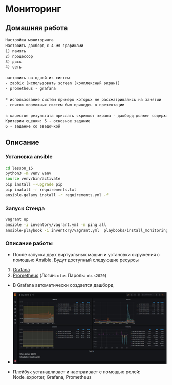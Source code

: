 # Мониторинг

## Домашняя работа

```txt
Настройка мониторинга
Настроить дашборд с 4-мя графиками
1) память
2) процессор
3) диск
4) сеть

настроить на одной из систем
- zabbix (использовать screen (комплексный экран))
- prometheus - grafana

* использование систем примеры которых не рассматривались на занятии
- список возможных систем был приведен в презентации

в качестве результата прислать скриншот экрана - дашборд должен содержать в названии имя приславшего
Критерии оценки: 5 - основное задание
6 - задание со зведочкой
```

## Описание

### Установка ansible

```bash
cd lesson_15
python3 -m venv venv
source venv/bin/activate
pip install --upgrade pip
pip inatall -r requirements.txt
ansible-galaxy install -r requirements.yml -f
```

### Запуск Стенда

```bash
vagrant up
ansible -i inventory/vagrant.yml -m ping all
ansible-playbook -i inventory/vagrant.yml  playbooks/install_monitoring.yml
```

### Описание работы

* После запуска двух виртуальных машин и установки окружения с помощью Ansible. Будут доступный следующие ресурсы

1. [Grafana](http://192.168.50.10:3000/)
1. [Prometheus](http://192.168.50.10:9090/) (Логин: ```otus``` Пароль: ```otus2020```)

* В Grafana автоматически создается дашборд
* ![img](./dashboards/dash.jpg)

* Плейбук устанавливает и настраивает с помощью ролей: Node_exporter, Grafana,  Prometheus
